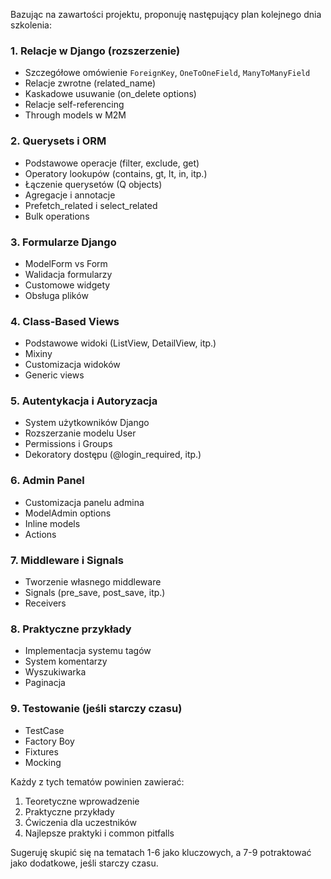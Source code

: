 Bazując na zawartości projektu, proponuję następujący plan kolejnego dnia szkolenia:

### 1. Relacje w Django (rozszerzenie)
- Szczegółowe omówienie `ForeignKey`, `OneToOneField`, `ManyToManyField`
- Relacje zwrotne (related_name)
- Kaskadowe usuwanie (on_delete options)
- Relacje self-referencing
- Through models w M2M

### 2. Querysets i ORM
- Podstawowe operacje (filter, exclude, get)
- Operatory lookupów (contains, gt, lt, in, itp.)
- Łączenie querysetów (Q objects)
- Agregacje i annotacje
- Prefetch_related i select_related
- Bulk operations

### 3. Formularze Django
- ModelForm vs Form
- Walidacja formularzy
- Customowe widgety
- Obsługa plików

### 4. Class-Based Views
- Podstawowe widoki (ListView, DetailView, itp.)
- Mixiny
- Customizacja widoków
- Generic views

### 5. Autentykacja i Autoryzacja
- System użytkowników Django
- Rozszerzanie modelu User
- Permissions i Groups
- Dekoratory dostępu (@login_required, itp.)

### 6. Admin Panel
- Customizacja panelu admina
- ModelAdmin options
- Inline models
- Actions

### 7. Middleware i Signals
- Tworzenie własnego middleware
- Signals (pre_save, post_save, itp.)
- Receivers

### 8. Praktyczne przykłady
- Implementacja systemu tagów
- System komentarzy
- Wyszukiwarka
- Paginacja

### 9. Testowanie (jeśli starczy czasu)
- TestCase
- Factory Boy
- Fixtures
- Mocking

Każdy z tych tematów powinien zawierać:
1. Teoretyczne wprowadzenie
2. Praktyczne przykłady
3. Ćwiczenia dla uczestników
4. Najlepsze praktyki i common pitfalls

Sugeruję skupić się na tematach 1-6 jako kluczowych, a 7-9 potraktować jako dodatkowe, jeśli starczy czasu.
